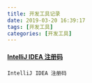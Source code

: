 ```yaml
---
title: 开发工具记录
date: 2019-03-20 16:39:17
tags: [开发工具]
categories: [开发工具]
---
```

 
#### [<i class="fa-link"></i> IntelliJ IDEA 注册码](http://idea.lanyus.com/)

	IntelliJ IDEA 注册码
